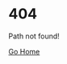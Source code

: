 # 404
Path <code id="path"></code>not found!

<a href="/index">Go Home</a>

<script>
  document.getElementById("path").innerHTML = `\'${window.location.pathname}\' `;
</script>